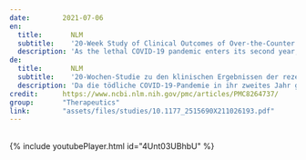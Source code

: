 ```yaml
---
date:        2021-07-06
en:
  title:       NLM
  subtitle:    '20-Week Study of Clinical Outcomes of Over-the-Counter COVID-19 Prophylaxis and Treatment'
  description: 'As the lethal COVID-19 pandemic enters its second year, the need for effective modalities of alleviation remains urgent. This includes modalities that can readily be used by the public to reduce disease spread and severity. Such preventive measures and early-stage treatments may temper the immediacy of demand for advanced anti-COVID measures (drugs, antibodies, vaccines) and help relieve strain also on other health system resources.'
de: 
  title:       NLM
  subtitle:    '20-Wochen-Studie zu den klinischen Ergebnissen der rezeptfreien COVID-19-Prophylaxe und -Behandlung'
  description: 'Da die tödliche COVID-19-Pandemie in ihr zweites Jahr geht, besteht weiterhin ein dringender Bedarf an wirksamen Maßnahmen zur Eindämmung der Krankheit. Dazu gehören Maßnahmen, die von der Bevölkerung leicht angewendet werden können, um die Ausbreitung und den Schweregrad der Krankheit zu verringern. Solche Präventivmaßnahmen und Frühbehandlungen können die unmittelbare Nachfrage nach fortgeschrittenen COVID-Bekämpfungsmaßnahmen (Medikamente, Antikörper, Impfstoffe) abschwächen und dazu beitragen, auch andere Ressourcen des Gesundheitssystems zu entlasten.'
credit:      https://www.ncbi.nlm.nih.gov/pmc/articles/PMC8264737/
group:       "Therapeutics"
link:        "assets/files/studies/10.1177_2515690X211026193.pdf"
---
```

<object data="{{ page.link }}" style='height:calc(100vh - 400px); width: 100%' type='application/pdf'></object>
<br/>
{% include youtubePlayer.html id="4Unt03UBhbU" %}
